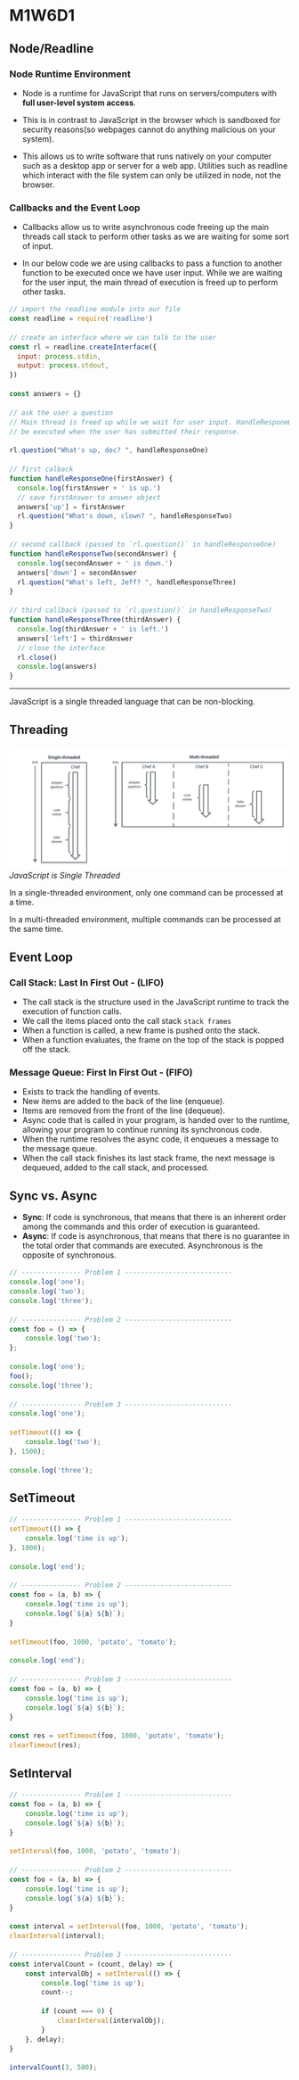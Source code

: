 # M1W6D1

## Node/Readline

### Node Runtime Environment

- Node is a runtime for JavaScript that runs on servers/computers with
**full user-level system access**.

- This is in contrast to JavaScript in the browser which is sandboxed for
  security reasons(so webpages cannot do anything malicious on your system).

- This allows us to write software that runs natively on your computer such as a
  desktop app or server for a web app. Utilities such as readline which interact
  with the file system can only be utilized in node, not the browser.

### Callbacks and the Event Loop

- Callbacks allow us to write asynchronous code freeing up the main threads
  call stack to perform other tasks as we are waiting for some sort of input.

- In our below code we are using callbacks to pass a function to another
 function to be executed once we have user input. While we are waiting for the
 user input, the main thread of execution is freed up to perform other tasks.

```js
// import the readline module into our file
const readline = require('readline')

// create an interface where we can talk to the user
const rl = readline.createInterface({
  input: process.stdin,
  output: process.stdout,
})

const answers = {}

// ask the user a question
// Main thread is freed up while we wait for user input. HandleResponeOne will
// be executed when the user has submitted their response.

rl.question("What's up, doc? ", handleResponseOne)

// first calback
function handleResponseOne(firstAnswer) {
  console.log(firstAnswer + ' is up.')
  // save firstAnswer to answer object
  answers['up'] = firstAnswer
  rl.question("What's down, clown? ", handleResponseTwo)
}

// second callback (passed to `rl.question()` in handleResponseOne)
function handleResponseTwo(secondAnswer) {
  console.log(secondAnswer + ' is down.')
  answers['down'] = secondAnswer
  rl.question("What's left, Jeff? ", handleResponseThree)
}

// third callback (passed to `rl.question()` in handleResponseTwo)
function handleResponseThree(thirdAnswer) {
  console.log(thirdAnswer + ' is left.')
  answers['left'] = thirdAnswer
  // close the interface
  rl.close()
  console.log(answers)
}
```

---

JavaScript is a single threaded language that can be non-blocking.

## Threading

![threading-image](./threading.png)
_JavaScript is Single Threaded_

In a single-threaded environment, only one command can be processed at a time.

In a multi-threaded environment, multiple commands can be processed at the same
time.

## Event Loop

### Call Stack: Last In First Out - (LIFO)

- The call stack is the structure used in the JavaScript runtime to track the execution of function calls.
- We call the items placed onto the call stack `stack frames`
- When a function is called, a new frame is pushed onto the stack.
- When a function evaluates, the frame on the top of the stack is popped off the stack.

### Message Queue: First In First Out - (FIFO)

- Exists to track the handling of events.
- New items are added to the back of the line (enqueue).
- Items are removed from the front of the line (dequeue).
- Async code that is called in your program, is handed over to the runtime,
  allowing your program to continue running its synchronous code.
- When the runtime resolves the async code, it enqueues a message to the message
  queue.
- When the call stack finishes its last stack frame, the next message is dequeued, added to the call stack, and processed.

## Sync vs. Async

- **Sync**: If code is synchronous, that means that there is an inherent order among the commands and this order of execution is guaranteed.
- **Async**: If code is asynchronous, that means that there is no guarantee in the total order that commands are executed. Asynchronous is the opposite of synchronous.

```js
// --------------- Problem 1 ---------------------------
console.log('one');
console.log('two');
console.log('three');

// --------------- Problem 2 ---------------------------
const foo = () => {
    console.log('two');
};

console.log('one');
foo();
console.log('three');

// --------------- Problem 3 ---------------------------
console.log('one');

setTimeout(() => {
    console.log('two');
}, 1500);

console.log('three');
```

## SetTimeout

```js
// --------------- Problem 1 ---------------------------
setTimeout(() => {
    console.log('time is up');
}, 1000);

console.log('end');

// --------------- Problem 2 ---------------------------
const foo = (a, b) => {
    console.log('time is up');
    console.log(`${a} ${b}`);
}

setTimeout(foo, 1000, 'potato', 'tomato');

console.log('end');

// --------------- Problem 3 ---------------------------
const foo = (a, b) => {
    console.log('time is up');
    console.log(`${a} ${b}`);
}

const res = setTimeout(foo, 1000, 'potato', 'tomato');
clearTimeout(res);
```

## SetInterval

```js
// --------------- Problem 1 ---------------------------
const foo = (a, b) => {
    console.log('time is up');
    console.log(`${a} ${b}`);
}

setInterval(foo, 1000, 'potato', 'tomato');

// --------------- Problem 2 ---------------------------
const foo = (a, b) => {
    console.log('time is up');
    console.log(`${a} ${b}`);
}

const interval = setInterval(foo, 1000, 'potato', 'tomato');
clearInterval(interval);

// --------------- Problem 3 ---------------------------
const intervalCount = (count, delay) => {
    const intervalObj = setInterval(() => {
        console.log('time is up');
        count--;

        if (count === 0) {
            clearInterval(intervalObj);
        }
    }, delay);
}

intervalCount(3, 500);
```
